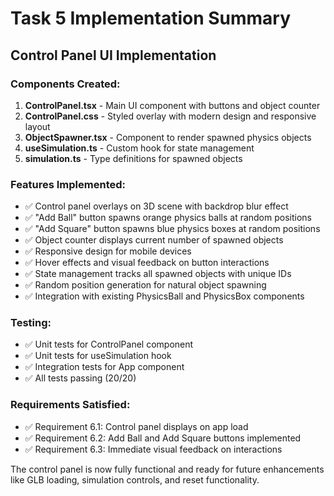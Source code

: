 # Task 5 Implementation Summary

## Control Panel UI Implementation

### Components Created:
1. **ControlPanel.tsx** - Main UI component with buttons and object counter
2. **ControlPanel.css** - Styled overlay with modern design and responsive layout
3. **ObjectSpawner.tsx** - Component to render spawned physics objects
4. **useSimulation.ts** - Custom hook for state management
5. **simulation.ts** - Type definitions for spawned objects

### Features Implemented:
- ✅ Control panel overlays on 3D scene with backdrop blur effect
- ✅ "Add Ball" button spawns orange physics balls at random positions
- ✅ "Add Square" button spawns blue physics boxes at random positions  
- ✅ Object counter displays current number of spawned objects
- ✅ Responsive design for mobile devices
- ✅ Hover effects and visual feedback on button interactions
- ✅ State management tracks all spawned objects with unique IDs
- ✅ Random position generation for natural object spawning
- ✅ Integration with existing PhysicsBall and PhysicsBox components

### Testing:
- ✅ Unit tests for ControlPanel component
- ✅ Unit tests for useSimulation hook  
- ✅ Integration tests for App component
- ✅ All tests passing (20/20)

### Requirements Satisfied:
- ✅ Requirement 6.1: Control panel displays on app load
- ✅ Requirement 6.2: Add Ball and Add Square buttons implemented
- ✅ Requirement 6.3: Immediate visual feedback on interactions

The control panel is now fully functional and ready for future enhancements like GLB loading, simulation controls, and reset functionality.